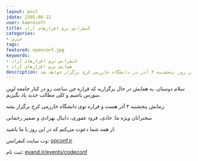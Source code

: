 ```yaml
---
layout: post
jdate: 1395-08-22
user: kamrosoft
title: کنفرانس نرم افزارهای آزاد
categories:
- خبری
tags:
featured: openconf.jpg
keywords:
- کنفرانس نرم افزارهای آزاد
- همایش نرم افزارهای آزاد
description: همایش نرم افزار های آزاد در روز پنجشنبه ۴ آذر در دانشگاه خارزمی کرج برگزار خواهد شد.
---
```


سلام دوستان. یه همایش در حال برگزاریه که قراره چن ساعت رو در کنار جامعه اوپن سورس باشیم و کلی مطالب جدید یاد بگیریم.

زمانش پنجشنبه ۴ آذر هست و قراره توی دانشگاه خارزمی کرج برگزار بشه.

سخنرانان ویژه ما: جادی، فرود غفوری، دانیال بهزادی و صمیر رحمانی 

از همه شما دعوت می‌کنم که در این روز با ما باشید.

وب سایت کنفرانس: [opconf.ir](http://opconf.ir)

ثبت نام: [evand.ir/events/codeconf](http://evand.ir/events/codeconf)

